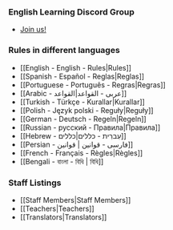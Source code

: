 ### English Learning Discord Group

* [Join us!](https://discord.gg/RtuAAmv)

### Rules in different languages

* [[English - English - Rules|Rules]]
* [[Spanish - Español - Reglas|Reglas]]
* [[Portuguese - Português - Regras|Regras]]
* [[Arabic - عربى - القواعد|القواعد]]
* [[Turkish - Türkçe - Kurallar|Kurallar]]
* [[Polish - Język polski - Reguły|Reguły]]
* [[German - Deutsch - Regeln|Regeln]]
* [[Russian - русский - Правила|Правила]]
* [[Hebrew - עִברִית - כללים|כללים]]
* [[Persian - فارسی  - قوانین | قوانین]]
* [[French - Français - Règles|Règles]]
* [[Bengali - বাংলা - বিধি | বিধি]]

### Staff Listings

* [[Staff Members|Staff Members]]
* [[Teachers|Teachers]]
* [[Translators|Translators]]

